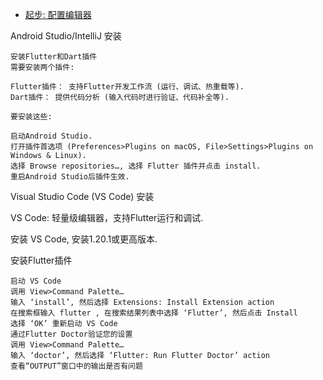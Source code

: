 - [起步: 配置编辑器](https://flutterchina.club/get-started/editor/#androidsstudio)

Android Studio/IntelliJ 安装
```
安装Flutter和Dart插件
需要安装两个插件:

Flutter插件： 支持Flutter开发工作流 (运行、调试、热重载等).
Dart插件： 提供代码分析 (输入代码时进行验证、代码补全等).
```

```
要安装这些:

启动Android Studio.
打开插件首选项 (Preferences>Plugins on macOS, File>Settings>Plugins on Windows & Linux).
选择 Browse repositories…, 选择 Flutter 插件并点击 install.
重启Android Studio后插件生效.
```


Visual Studio Code (VS Code) 安装


VS Code: 轻量级编辑器，支持Flutter运行和调试.

安装 VS Code, 安装1.20.1或更高版本.

安装Flutter插件
```
启动 VS Code
调用 View>Command Palette…
输入 ‘install’, 然后选择 Extensions: Install Extension action
在搜索框输入 flutter , 在搜索结果列表中选择 ‘Flutter’, 然后点击 Install
选择 ‘OK’ 重新启动 VS Code
通过Flutter Doctor验证您的设置
调用 View>Command Palette…
输入 ‘doctor’, 然后选择 ‘Flutter: Run Flutter Doctor’ action
查看“OUTPUT”窗口中的输出是否有问题
```
